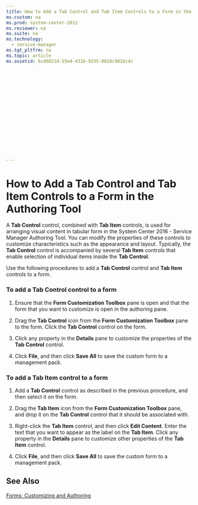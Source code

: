 ```yaml
---
title: How to Add a Tab Control and Tab Item Controls to a Form in the Authoring Tool
ms.custom: na
ms.prod: system-center-2012
ms.reviewer: na
ms.suite: na
ms.technology: 
  - service-manager
ms.tgt_pltfrm: na
ms.topic: article
ms.assetid: 6cd6021d-55e4-431b-9335-0628c981bc4c


















---
```

# How to Add a Tab Control and Tab Item Controls to a Form in the Authoring Tool
A **Tab Control** control, combined with **Tab Item** controls, is used for arranging visual content in tabular form in the System Center 2016 - Service Manager Authoring Tool. You can modify the properties of these controls to customize characteristics such as the appearance and layout. Typically, the **Tab Control** control is accompanied by several **Tab Item** controls that enable selection of individual items inside the **Tab Control**.  
  
 Use the following procedures to add a **Tab Control** control and **Tab Item** controls to a form.  
  
### To add a Tab Control control to a form  
  
1.  Ensure that the **Form Customization Toolbox** pane is open and that the form that you want to customize is open in the authoring pane.  
  
2.  Drag the **Tab Control** icon from the **Form Customization Toolbox** pane to the form. Click the **Tab Control** control on the form.  
  
3.  Click any property in the **Details** pane to customize the properties of the **Tab Control** control.  
  
4.  Click **File**, and then click **Save All** to save the custom form to a management pack.  
  
### To add a Tab Item control to a form  
  
1.  Add a **Tab Control** control as described in the previous procedure, and then select it on the form.  
  
2.  Drag the **Tab Item** icon from the **Form Customization Toolbox** pane, and drop it on the **Tab Control** control that it should be associated with.  
  
3.  Right\-click the **Tab Item** control, and then click **Edit Content**. Enter the text that you want to appear as the label on the **Tab Item**. Click any property in the **Details** pane to customize other properties of the **Tab Item** control.  
  
4.  Click **File**, and then click **Save All** to save the custom form to a management pack.  
  
## See Also  
 [Forms: Customizing and Authoring](../Topic/Forms:%20Customizing%20and%20Authoring.md)
